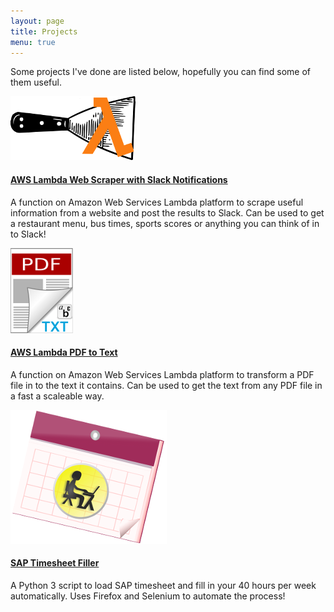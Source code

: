 ```yaml
---
layout: page
title: Projects
menu: true
---
```


Some projects I've done are listed below, hopefully you can find some of them useful.

![AWS Lambda Slack Web Scraper](/img/17/lambda-scraper-logo.png "AWS Lambda Slack Web Scraper") 
#### [AWS Lambda Web Scraper with Slack Notifications](https://github.com/dueyfinster/lambda-scraper)
A function on Amazon Web Services Lambda platform to scrape useful information from a website and post the results to Slack. Can be used to get a restaurant menu, bus times, sports scores or anything you can think of in to Slack!


![AWS Lambda PDF To Text](/img/17/pdf-txt.png "AWS Lambda PDF to Text") 
#### [AWS Lambda PDF to Text](https://github.com/dueyfinster/lambda-pdf-to-text)
A function on Amazon Web Services Lambda platform to transform a PDF file in to the text it contains. Can be used to get the text from any PDF file in a fast a scaleable way.


![SAP Timesheet Filler](/img/17/timesheet-filler-logo.png "SAP Timesheet filler") 
#### [SAP Timesheet Filler](https://github.com/dueyfinster/timesheet-filler)
A Python 3 script to load SAP timesheet and fill in your 40 hours per week automatically. Uses Firefox and Selenium to automate the process!

